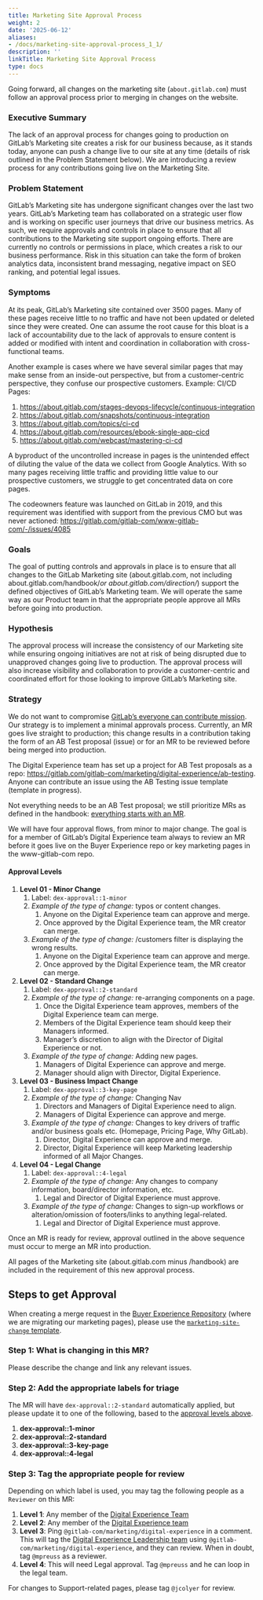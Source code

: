 ```yaml
---
title: Marketing Site Approval Process
weight: 2
date: '2025-06-12'
aliases:
- /docs/marketing-site-approval-process_1_1/
description: ''
linkTitle: Marketing Site Approval Process
type: docs
---
```


Going forward, all changes on the marketing site (`about.gitlab.com`) must follow an approval process prior to merging in changes on the website.

### Executive Summary

The lack of an approval process for changes going to production on GitLab’s Marketing site creates a risk for our business because, as it stands today, anyone can push a change live to our site at any time (details of risk outlined in the Problem Statement below). We are introducing a review process for any contributions going live on the Marketing Site.

### Problem Statement

GitLab’s Marketing site has undergone significant changes over the last two years. GitLab’s Marketing team has collaborated on a strategic user flow and is working on specific user journeys that drive our business metrics. As such, we require approvals and controls in place to ensure that all contributions to the Marketing site support ongoing efforts. There are currently no controls or permissions in place, which creates a risk to our business performance. Risk in this situation can take the form of broken analytics data, inconsistent brand messaging, negative impact on SEO ranking, and potential legal issues.

### Symptoms

At its peak, GitLab’s Marketing site contained over 3500 pages. Many of these pages receive little to no traffic and have not been updated or deleted since they were created. One can assume the root cause for this bloat is a lack of accountability due to the lack of approvals to ensure content is added or modified with intent and coordination in collaboration with cross-functional teams.

Another example is cases where we have several similar pages that may make sense from an inside-out perspective, but from a customer-centric perspective, they confuse our prospective customers. Example: CI/CD Pages:

1. https://about.gitlab.com/stages-devops-lifecycle/continuous-integration
1. https://about.gitlab.com/snapshots/continuous-integration
1. https://about.gitlab.com/topics/ci-cd
1. https://about.gitlab.com/resources/ebook-single-app-cicd
1. https://about.gitlab.com/webcast/mastering-ci-cd

A byproduct of the uncontrolled increase in pages is the unintended effect of diluting the value of the data we collect from Google Analytics. With so many pages receiving little traffic and providing little value to our prospective customers, we struggle to get concentrated data on core pages.

The codeowners feature was launched on GitLab in 2019, and this requirement was identified with support from the previous CMO but was never actioned: https://gitlab.com/gitlab-com/www-gitlab-com/-/issues/4085

### Goals

The goal of putting controls and approvals in place is to ensure that all changes to the GitLab Marketing site (about.gitlab.com, not including about.gitlab.com/handbook/*or about.gitlab.com/direction/*) support the defined objectives of GitLab’s Marketing team. We will operate the same way as our Product team in that the appropriate people approve all MRs before going into production.

### Hypothesis

The approval process will increase the consistency of our Marketing site while ensuring ongoing initiatives are not at risk of being disrupted due to unapproved changes going live to production. The approval process will also increase visibility and collaboration to provide a customer-centric and coordinated effort for those looking to improve GitLab’s Marketing site.

### Strategy

We do not want to compromise [GitLab’s everyone can contribute mission](/handbook/company/mission/#mission). Our strategy is to implement a minimal approvals process. Currently, an MR goes live straight to production; this change results in a contribution taking the form of an AB Test proposal (issue) or for an MR to be reviewed before being merged into production.

The Digital Experience team has set up a project for AB Test proposals as a repo: https://gitlab.com/gitlab-com/marketing/digital-experience/ab-testing. Anyone can contribute an issue using the AB Testing issue template (template in progress).

Not everything needs to be an AB Test proposal; we still prioritize MRs as defined in the handbook: [everything starts with an MR](/handbook/communication/#everything-starts-with-a-merge-request).

We will have four approval flows, from minor to major change. The goal is for a member of GitLab’s Digital Experience team always to review an MR before it goes live on the Buyer Experience repo or key marketing pages in the www-gitlab-com repo.

#### Approval Levels

1. **Level 01 - Minor Change**
    1. Label: `dex-approval::1-minor`
    1. *Example of the type of change:* typos or content changes.
        1. Anyone on the Digital Experience team can approve and merge.
        1. Once approved by the Digital Experience team, the MR creator can merge.
    1. *Example of the type of change:* /customers filter is displaying the wrong results.
        1. Anyone on the Digital Experience team can approve and merge.
        1. Once approved by the Digital Experience team, the MR creator can merge.
1. **Level 02 - Standard Change**
    1. Label: `dex-approval::2-standard`
    1. *Example of the type of change:* re-arranging components on a page.
        1. Once the Digital Experience team approves, members of the Digital Experience team can merge.
        1. Members of the Digital Experience team should keep their Managers informed.
        1. Manager’s discretion to align with the Director of Digital Experience or not.
    1. *Example of the type of change:* Adding new pages.
        1. Managers of Digital Experience can approve and merge.
        1. Manager should align with Director, Digital Experience.
1. **Level 03 - Business Impact Change**
    1. Label: `dex-approval::3-key-page`
    1. *Example of the type of change:* Changing Nav
        1. Directors and Managers of Digital Experience need to align.
        1. Managers of Digital Experience can approve and merge.
    1. *Example of the type of change:* Changes to key drivers of traffic and/or business goals etc. (Homepage, Pricing Page, Why GitLab).
        1. Director, Digital Experience can approve and merge.
        1. Director, Digital Experience will keep Marketing leadership informed of all Major Changes.
1. **Level 04 - Legal Change**
    1. Label: `dex-approval::4-legal`
    1. *Example of the type of change:* Any changes to company information, board/director information, etc.
        1. Legal and Director of Digital Experience must approve.
    1. *Example of the type of change:* Changes to sign-up workflows or alteration/omission of footers/links to anything legal-related.
        1. Legal and Director of Digital Experience must approve.

Once an MR is ready for review, approval outlined in the above sequence must occur to merge an MR into production.

All pages of the Marketing site (about.gitlab.com minus /handbook) are included in the requirement of this new approval process.

## Steps to get Approval

When creating a merge request in the [Buyer Experience Repository](https://gitlab.com/gitlab-com/marketing/digital-experience/buyer-experience) (where we are migrating our marketing pages), please use the [`marketing-site-change` template](https://gitlab.com/gitlab-com/marketing/digital-experience/buyer-experience/-/blob/main/.gitlab/merge_request_templates/marketing-site-change.md).

### Step 1: What is changing in this MR?

Please describe the change and link any relevant issues.

### Step 2: Add the appropriate labels for triage

The MR will have `dex-approval::2-standard` automatically applied, but please update it to one of the following, based to the [approval levels above](#approval-levels).

1. **dex-approval::1-minor**
1. **dex-approval::2-standard**
1. **dex-approval::3-key-page**
1. **dex-approval::4-legal**

### Step 3: Tag the appropriate people for review

Depending on which label is used, you may tag the following people as a `Reviewer` on this MR:

1. **Level 1**: Any member of the [Digital Experience Team](/handbook/marketing/digital-experience/#groups-metrics--team-members)
1. **Level 2**: Any member of the [Digital Experience team](/handbook/marketing/digital-experience/#groups-metrics--team-members)
1. **Level 3**: Ping `@gitlab-com/marketing/digital-experience` in a comment. This will tag the [Digital Experience Leadership team](https://gitlab.com/groups/gitlab-com/marketing/digital-experience/-/group_members?with_inherited_permissions=exclude) using `@gitlab-com/marketing/digital-experience`, and they can review. When in doubt, tag `@mpreuss` as a reviewer.
1. **Level 4**: This will need Legal approval. Tag `@mpreuss` and he can loop in the legal team.

For changes to Support-related pages, please tag `@jcolyer` for review.
